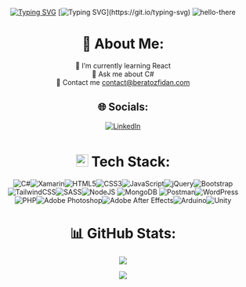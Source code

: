 <div align="center">

[![Typing SVG](https://readme-typing-svg.herokuapp.com?font=Poppins&weight=500&size=30&duration=5000&pause=1000&color=F23133&center=true&vCenter=true&random=false&width=435&lines=Merhaba+Ben+Berat)](https://git.io/typing-svg)
[![Typing SVG](https://readme-typing-svg.herokuapp.com?font=Poppins&weight=500&size=90&duration=3500&pause=600&center=true&vCenter=true&random=false&width=2250&height=300&lines=Web+Alan%C4%B1nda+Kendimi+Geli%C5%9Ftirmeye+%C3%87al%C4%B1%C5%9F%C4%B1yorum..)](https://git.io/typing-svg)
![hello-there](https://github.com/brtoz/brtoz/assets/124490379/39fdcb68-ab1f-4cc9-a76e-41a12a6c7d0d)

# 💫 About Me:
🌱 I’m currently learning React <br> 💬 Ask me about C# <br> 📧 Contact me contact@beratozfidan.com

## 🌐 Socials:
[![LinkedIn](https://img.shields.io/badge/LinkedIn-%230077B5.svg?logo=linkedin&logoColor=white)](https://linkedin.com/in/brtoz) 

# <img src="https://media2.giphy.com/media/QssGEmpkyEOhBCb7e1/giphy.gif?cid=ecf05e47a0n3gi1bfqntqmob8g9aid1oyj2wr3ds3mg700bl&rid=giphy.gif" style="margin-top: 10px; width: 25px;"> Tech Stack:
![C#](https://img.shields.io/badge/c%23-%23239120.svg?style=for-the-badge&logo=csharp&logoColor=white)![Xamarin](https://img.shields.io/badge/Xamarin-3199DC?style=for-the-badge&logo=xamarin&logoColor=white)![HTML5](https://img.shields.io/badge/html5-%23E34F26.svg?style=for-the-badge&logo=html5&logoColor=white)![CSS3](https://img.shields.io/badge/css3-%231572B6.svg?style=for-the-badge&logo=css3&logoColor=white)![JavaScript](https://img.shields.io/badge/javascript-%23323330.svg?style=for-the-badge&logo=javascript&logoColor=%23F7DF1E)![jQuery](https://img.shields.io/badge/jquery-%230769AD.svg?style=for-the-badge&logo=jquery&logoColor=white)![Bootstrap](https://img.shields.io/badge/bootstrap-%238511FA.svg?style=for-the-badge&logo=bootstrap&logoColor=white)![TailwindCSS](https://img.shields.io/badge/tailwindcss-%2338B2AC.svg?style=for-the-badge&logo=tailwind-css&logoColor=white)![SASS](https://img.shields.io/badge/SASS-hotpink.svg?style=for-the-badge&logo=SASS&logoColor=white)![NodeJS](https://img.shields.io/badge/node.js-6DA55F?style=for-the-badge&logo=node.js&logoColor=white) ![MongoDB](https://img.shields.io/badge/MongoDB-%234ea94b.svg?style=for-the-badge&logo=mongodb&logoColor=white) ![Postman](https://img.shields.io/badge/Postman-FF6C37?style=for-the-badge&logo=postman&logoColor=white)![WordPress](https://img.shields.io/badge/WordPress-%23117AC9.svg?style=for-the-badge&logo=WordPress&logoColor=white)![PHP](https://img.shields.io/badge/php-%23777BB4.svg?style=for-the-badge&logo=php&logoColor=white)![Adobe Photoshop](https://img.shields.io/badge/adobe%20photoshop-%2331A8FF.svg?style=for-the-badge&logo=adobe%20photoshop&logoColor=white)![Adobe After Effects](https://img.shields.io/badge/Adobe%20After%20Effects-9999FF.svg?style=for-the-badge&logo=Adobe%20After%20Effects&logoColor=white)![Arduino](https://img.shields.io/badge/-Arduino-00979D?style=for-the-badge&logo=Arduino&logoColor=white)![Unity](https://img.shields.io/badge/Unity-000000?style=for-the-badge&logo=unity&logoColor=white)

# 📊 GitHub Stats:
![](https://github-readme-stats.vercel.app/api/top-langs/?username=brtoz&theme=nightowl&hide_border=true&include_all_commits=true&count_private=true&layout=compact)

[![](https://visitcount.itsvg.in/api?id=brtoz&icon=2&color=12)](https://visitcount.itsvg.in)

</div>
